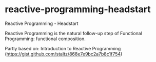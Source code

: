 # reactive-programming-headstart
Reactive Programming - Headstart

Reactive Programming is the natural follow-up step of Functional Programming: functional composition.

Partly based on: Introduction to Reactive Programming (https://gist.github.com/staltz/868e7e9bc2a7b8c1f754)
